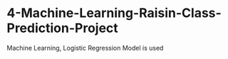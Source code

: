 # 4-Machine-Learning-Raisin-Class-Prediction-Project
Machine Learning, Logistic Regression Model is used
